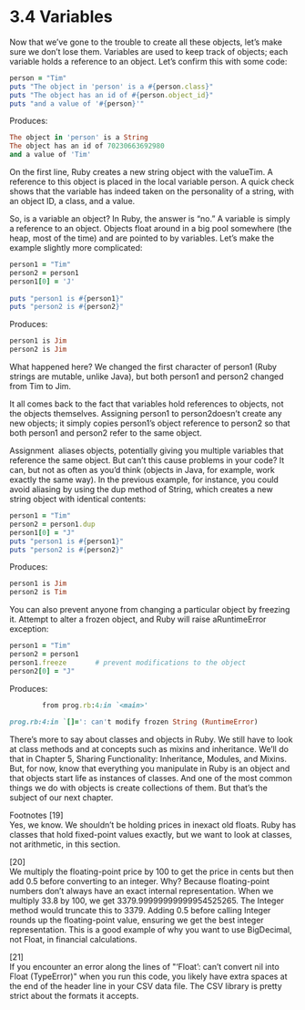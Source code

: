 3.4 Variables
====
Now that we’ve gone to the trouble to create all these objects, let’s make sure we don’t lose them. Variables are used to keep track of objects; each variable holds a reference to an object. Let’s confirm this with some code:
```ruby
person = ​"Tim"​ 	
puts ​"The object in 'person' is a ​#{person.class}​"​​ 	
puts ​"The object has an id of ​#{person.object_id}​"​​ 	
puts ​"and a value of '​#{person}​'"​
```
Produces:
```ruby
The object in 'person' is a String​ 	
The object has an id of 70230663692980​ 	
and a value of 'Tim'
```
On the first line, Ruby creates a new string object with the value ​Tim​. A reference to this object is placed in the local variable ​person​. A quick check shows that the variable has indeed taken on the personality of a string, with an object ID, a class, and a value.

So, is a variable an object? In Ruby, the answer is “no.” A variable is simply a reference to an object. Objects float around in a big pool somewhere (the heap, most of the time) and are pointed to by variables. Let’s make the example slightly more complicated:
```ruby
person1 = ​"Tim"​​ 	
person2 = person1​ 	
person1[0] = ​'J'​​ 	
​ 	
puts ​"person1 is ​#{person1}​"​​ 	
puts ​"person2 is ​#{person2}​"​
```
Produces:
```ruby
person1 is Jim​ 	
person2 is Jim
```
What happened here? We changed the first character of ​person1​ (Ruby strings are mutable, unlike Java), but both ​person1​ and ​person2​ changed from ​Tim​ to ​Jim​.

It all comes back to the fact that variables hold references to objects, not the objects themselves. Assigning ​person1​ to ​person2​ doesn’t create any new objects; it simply copies ​person1​’s object reference to ​person2​ so that both ​person1​ and ​person2​ refer to the same object.


Assignment ​ aliases​ objects, potentially giving you multiple variables that reference the same object. But can’t this cause problems in your code? It can, but not as often as you’d think (objects in Java, for example, work exactly the same way). In the previous example, for instance, you could avoid aliasing by using the ​dup​ method of ​String​, which creates a new string object with identical contents:
```ruby
person1 = ​"Tim"​​ 	
person2 = person1.dup​ 	
person1[0] = ​"J"​​ 	
puts ​"person1 is ​#{person1}​"​​ 	
puts ​"person2 is ​#{person2}​"​
```
Produces:
```ruby
person1 is Jim​ 	
person2 is Tim
```
You can also prevent anyone from changing a particular object by freezing it. Attempt to alter a frozen object, and Ruby will raise a ​RuntimeError​ exception:
```ruby
person1 = ​"Tim"​​ 	
person2 = person1​ 	
person1.freeze       ​# prevent modifications to the object​
person2[0] = ​"J"​
```
Produces:
```ruby
        from prog.rb:4:in `<main>'
​ 	
prog.rb:4:in `[]=': can't modify frozen String (RuntimeError)
```
There’s more to say about classes and objects in Ruby. We still have to look at class methods and at concepts such as mixins and inheritance. We’ll do that in Chapter 5, ​Sharing Functionality: Inheritance, Modules, and Mixins​. But, for now, know that everything you manipulate in Ruby is an object and that objects start life as instances of classes. And one of the most common things we do with objects is create collections of them. But that’s the subject of our next chapter.

Footnotes
[19]	
Yes, we know. We shouldn’t be holding prices in inexact old floats. Ruby has classes that hold fixed-point values exactly, but we want to look at classes, not arithmetic, in this section.

[20]	
We multiply the floating-point price by 100 to get the price in cents but then add 0.5 before converting to an integer. Why? Because floating-point numbers don’t always have an exact internal representation. When we multiply 33.8 by 100, we get 3379.99999999999954525265. The ​Integer​ method would truncate this to 3379. Adding 0.5 before calling ​Integer​ rounds up the floating-point value, ensuring we get the best integer representation. This is a good example of why you want to use ​BigDecimal​, not ​Float​, in financial calculations.

[21]	
If you encounter an error along the lines of "‘Float’: can’t convert nil into Float (TypeError)" when you run this code, you likely have extra spaces at the end of the header line in your CSV data file. The CSV library is pretty strict about the formats it accepts.